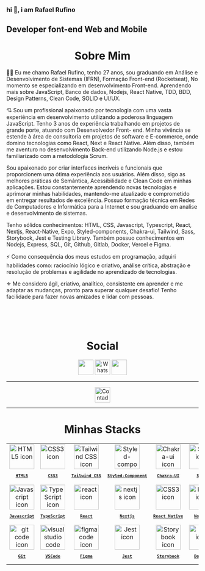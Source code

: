 ### hi 👋, i am Rafael Rufino

## Developer font-end Web and Mobile 

<h1 align="center"> Sobre Mim </h1>

👨‍💻 Eu me chamo Rafael Rufino, tenho 27 anos, sou graduando em Análise e Desenvolvimento de Sistemas (IFRN), Formação Front-end (Rocketseat), No momento se especializando em desenvolvimento Front-end. Aprendendo mais sobre JavaScript, Banco de dados, Nodejs, React Native, TDD, BDD, Design Patterns, Clean Code, SOLID e UI/UX.

💘 Sou um profissional apaixonado por tecnologia com uma vasta experiência em desenvolvimento utilizando a poderosa linguagem JavaScript. Tenho 3 anos de experiência trabalhando em projetos de grande porte, atuando com Desenvolvedor Front- end. Minha vivência se estende à área de consultoria em projetos de software e E-commerce, onde domino tecnologias como React, Next e React Native. Além disso, também me aventuro no desenvolvimento Back-end utilizando Node.js e estou familiarizado com a metodologia Scrum.

Sou apaixonado por criar interfaces incríveis e funcionais que proporcionem uma ótima experiência aos usuários. Além disso, sigo as melhores práticas de Semântica, Acessibilidade e Clean Code em minhas aplicações. Estou constantemente aprendendo novas tecnologias e aprimorar minhas habilidades,
mantendo-me atualizado e comprometido em entregar resultados de excelência. Possuo formação técnica em Redes de Computadores e Informática para a Internet e sou graduando em analise e desenvolvimento de sistemas.

Tenho sólidos conhecimentos: HTML, CSS, Javascript, Typescript, React, Nextjs, React-Native, Expo, Styled-components, Chakra-ui, Tailwind, Sass, Storybook, Jest e Testing Library. Também possuo conhecimentos em Nodejs, Express, SQL, Git, Github, Gitlab, Docker, Vercel e Figma.

⚡ Como consequência dos meus estudos em programação, adquiri habilidades como: raciocínio lógico e criativo, análise crítica, abstração e resolução de problemas e agilidade no aprendizado de tecnologias.

⚜ Me considero ágil, criativo, analítico, consistente em aprender e me adaptar as mudanças, pronto para superar qualquer desafio! Tenho facilidade para fazer novas amizades e lidar com pessoas.

</br></br></br>



<h1 align="center"> Social </h1>
<p align="center">
    <a href="https://rafaelrufino.52@gmail.com"><img height="40px" src="https://img.shields.io/badge/-Gmail-%23333?style=for-the-badge&logo=gmail&logoColor=white" target="_blank"></a>
    <a href="https://api.whatsapp.com/send?phone=5584981684917&text="> <img height="40px"src="https://img.shields.io/badge/WhatsApp-25D366?style=for-the-badge&logo=whatsapp&logoColor=white" alt="WhatsApp" /></a>
    <a href="https://www.linkedin.com/in/rafael-r-dos-santos/" target="_blank"><img <img height="40px" src="https://img.shields.io/badge/-LinkedIn-%230077B5?style=for-the-badge&logo=linkedin&logoColor=white" target="_blank"></a>
</div>
</p>
<hr/>
<div align="center">
  <img src="https://visitor-badge.feriirawann.repl.co/?username=rafael-rufino&repo=rafael-rufino&style=for-the-badge&label=Visitantes&logo=OpenTelemetry&color=527BBF&contentType=svg" alt="Contador de Visitas do Perfil no Github do Rafael Rufino" height="40px" />
</div>

<hr/>
<h1 align="center"> Minhas Stacks </h1>

<table align="center" height="100%">
  <tr>
    <td align="center">
      <a href="https://developer.mozilla.org/en-US/docs/Web/HTML/">
        <img src="https://skillicons.dev/icons?i=html" width="65px" alt="HTML5 icon"/><br/>
        <sub>
          <b>
            <pre>HTML5</pre>
          </b>
        </sub>
      </a>
    </td>
    <td align="center">
      <a href="https://developer.mozilla.org/en-US/docs/Web/CSS/">
        <img src="https://skillicons.dev/icons?i=css" width="65px" alt="CSS3 icon"/><br/>
        <sub>
          <b>
            <pre>CSS3</pre>
          </b>
        </sub>
      </a>
    </td>
    <td align="center">
      <a href="https://tailwindcss.com/">
        <img src="https://skillicons.dev/icons?i=tailwindcss" width="65px" alt="Tailwind CSS icon"/><br/>
        <sub>
          <b>
            <pre>Tailwind CSS</pre>
          </b>
        </sub>
      </a>
  </td>
     <td align="center">
      <a href="https://styled-components.com/">
        <img src="https://skillicons.dev/icons?i=styledcomponents" width="65px" alt="Styled-component icon"/><br/>
        <sub>
          <b>
            <pre>Styled-Component</pre>
          </b>
        </sub>
      </a>
    </td>
    <td align="center">
      <a href="https://chakra-ui.com/">
        <img src="https://skillicons.dev/icons?i=fastapi" width="65px" alt="Chakra-ui icon"/><br/>
        <sub>
          <b>
            <pre>Chakra-UI</pre>
          </b>
        </sub>
      </a>
    </td>
 <td align="center">
      <a href="https://sass-lang.com/">
        <img src="https://skillicons.dev/icons?i=sass" width="65px" alt="Sass icon"/><br/>
        <sub>
          <b>
            <pre>Sass</pre>
          </b>
        </sub>
      </a>
    </td>
  </tr>
 <td align="center">
      <a href="https://developer.mozilla.org/en-US/docs/Web/JavaScript/">
        <img src="https://techstack-generator.vercel.app/js-icon.svg" width="65px" alt="Javascript icon"/><br/>
        <sub>
          <b>
            <pre>Javascript</pre>
          </b>
        </sub>
      </a>
  </td>
  <td align="center">
    <a href="https://www.typescriptlang.org/">
      <img src="https://skillicons.dev/icons?i=ts" width="65px" alt="TypeScript icon"/><br/>
      <sub>
        <b>
          <pre>TypeScript</pre>
        </b>
      </sub>
    </a>
  </td>

  <td align="center">
      <a href="https://react.dev/">
        <img src="https://skillicons.dev/icons?i=react" width="65px" alt="react icon"/><br/>
        <sub>
          <b>
            <pre>React</pre>
          </b>
        </sub>
      </a>
  </td>

  <td align="center">
      <a href="https://nextjs.io/">
        <img src="https://skillicons.dev/icons?i=nextjs" width="65px" alt="nextjs icon"/><br/>
        <sub>
          <b>
            <pre>Nextjs</pre>
          </b>
        </sub>
      </a>
  </td>
  <td align="center">
      <a href="https://developer.mozilla.org/en-US/docs/Web/react-native/">
        <img src="https://skillicons.dev/icons?i=react" width="65px" alt="CSS3 icon"/><br/>
        <sub>
          <b>
       <pre>React Native</pre>
          </b>
        </sub>
      </a>
  </td>
  <td align="center">
      <a href="https://nodejs.org/en">
        <img src="https://skillicons.dev/icons?i=nodejs" width="65px" alt="bash icon"/><br/>
        <sub>
          <b>
            <pre>NodeJS</pre>
          </b>
        </sub>
      </a>
  </td>
  <td align="center">
      <a href="https://prisma.js.org/">
        <img src="https://skillicons.dev/icons?i=prisma" width="65px" alt="Prisma icon"/><br/>
        <sub>
          <b>
            <pre>Prisma</pre>
          </b>
        </sub>
      </a>
  </td>
  </tr>
  <td align="center">
      <a href="https://git-scm.com/">
        <img src="https://skillicons.dev/icons?i=git" width="65px" alt="git code icon"/><br/>
        <sub>
          <b>
            <pre>Git</pre>
          </b>
        </sub>
      </a>
  </td>
 <td align="center">
      <a href="https://code.visualstudio.com/">
        <img src="https://skillicons.dev/icons?i=vscode" width="65px" alt="visual studio code icon"/><br/>
        <sub>
          <b>
            <pre>VSCode</pre>
          </b>
        </sub>
      </a>
  </td>
   <td align="center">
      <a href="https://figma.com/">
        <img src="https://skillicons.dev/icons?i=figma" width="65px" alt="figma code icon"/><br/>
        <sub>
          <b>
            <pre>Figma</pre>
          </b>
        </sub>
      </a>
  </td>

  <td align="center">
    <a href="https://jestjs.io/">
      <img src="https://skillicons.dev/icons?i=jest" width="65px" alt="Jest icon"/><br/>
      <sub>
        <b>
          <pre>Jest</pre>
        </b>
      </sub>
    </a>
  </td>
  
  <td align="center">
    <a href="https://storybook.js.org/">
      <img src="https://static-00.iconduck.com/assets.00/storybook-icon-icon-1645x2048-ir1mrc43.png" width="65px" alt="Storybook icon"/><br/>
      <sub>
        <b>
          <pre>Storybook</pre>
        </b>
      </sub>
    </a>
  </td>


  <td align="center">
  <a href="https://docker.io/">
    <img src="https://skillicons.dev/icons?i=docker" width="65px" alt="Jest icon"/><br/>
    <sub>
      <b>
        <pre>Docker</pre>
      </b>
    </sub>
  </a>
  </td>

</table>
<br/>
<hr/>
<br/>


<h1 align="center"><img src="https://media.giphy.com/media/W5eoZHPpUx9sapR0eu/giphy.gif" width="30px" alt="Git"/>&nbsp;  Minhas Contribuições </h1>

<div align="center">
 <a href="https://git.io/streak-stats">
  <img width="50%" height="195px"  src="https://github-readme-stats.vercel.app/api?username=Rafael-Rufino&show_icons=true&theme=dark&include_all_commits=true&count_private=true" alt="Rafael Rufino Class github stats"/>
 </a>
 </div>

<div align="center">
 <a href="https://git.io/streak-stats">
     <img src="https://github-readme-streak-stats.herokuapp.com?user=Rafael-Rufino&theme=dark&locale=pt_BR&date_format=M%20j%5B%2C%20Y%5D&card_width=600" alt="GitHub Streak" />
 </a>
</div>
<br/><br/>

<p align="center">
  <img src="https://github-profile-trophy.vercel.app/?username=Rafael-Rufino&theme=dracula&row=2&no-bg=true&column=3&margin-w=15&margin-h=15" />
</p>
</br>
<hr/>



